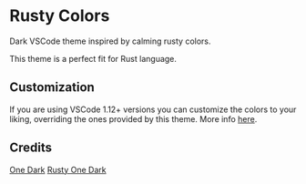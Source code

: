 # Rusty Colors

Dark VSCode theme inspired by calming rusty colors.

This theme is a perfect fit for Rust language.

## Customization

If you are using VSCode 1.12+ versions you can customize the colors to your liking, overriding the ones provided by this theme. More info [here](https://code.visualstudio.com/docs/getstarted/theme-color-reference).

## Credits

[One Dark](https://github.com/akamud/vscode-theme-onedark)
[Rusty One Dark](https://github.com/Jerald/rusty-onedark.git)